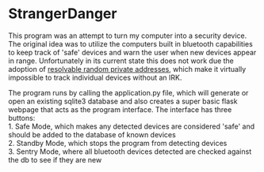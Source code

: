 # StrangerDanger

This program was an attempt to turn my computer into a security device. The original idea was to utilize the computers built in bluetooth capabilities to keep track of 'safe' devices and warn the user when new devices appear in range. Unfortunately in its current state this does not work due the adoption of [resolvable random private addresses](https://www.novelbits.io/bluetooth-address-privacy-ble/), which make it virtually impossible to track individual devices without an IRK. 

The program runs by calling the application.py file, which will generate or open an existing sqlite3 database and also creates a super basic flask webpage that acts as the program interface. The interface has three buttons:\
        1. Safe Mode, which makes any detected devices are considered 'safe' and should be added to the database of known devices\
        2. Standby Mode, which stops the program from detecting devices\
        3. Sentry Mode, where all bluetooth devices detected are checked against the db to see if they are new
      
